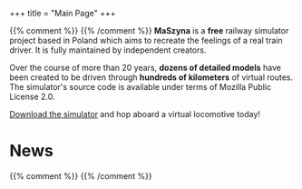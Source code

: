 +++
title = "Main Page"
+++



{{% comment %}} <!-- Enter page contents here --> {{% /comment %}}
**MaSzyna** is a **free** railway simulator project based in Poland which aims to recreate the feelings of a real train driver. It is fully maintained by independent creators.

Over the course of more than 20 years, **dozens of detailed models** have been created to be driven through **hundreds of kilometers** of virtual routes.
The simulator's source code is available under terms of Mozilla Public License 2.0.

[Download the simulator](download/) and hop aboard a virtual locomotive today!

# News
{{% comment %}} <!-- Filled by themes/maszyna/layouts/index.html --> {{% /comment %}}